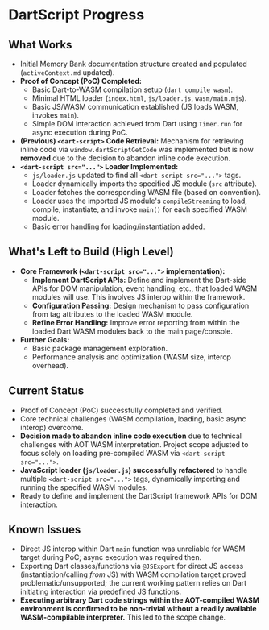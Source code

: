 # DartScript Progress

## What Works

- Initial Memory Bank documentation structure created and populated
  (`activeContext.md` updated).
- **Proof of Concept (PoC) Completed:**
  - Basic Dart-to-WASM compilation setup (`dart compile wasm`).
  - Minimal HTML loader (`index.html`, `js/loader.js`, `wasm/main.mjs`).
  - Basic JS/WASM communication established (JS loads WASM, invokes `main`).
  - Simple DOM interaction achieved from Dart using `Timer.run` for async
    execution during PoC.
- **(Previous) `<dart-script>` Code Retrieval:** Mechanism for retrieving inline
  code via `window.dartScriptGetCode` was implemented but is now **removed** due
  to the decision to abandon inline code execution.
- **`<dart-script src="...">` Loader Implemented:**
  - `js/loader.js` updated to find all `<dart-script src="...">` tags.
  - Loader dynamically imports the specified JS module (`src` attribute).
  - Loader fetches the corresponding WASM file (based on convention).
  - Loader uses the imported JS module's `compileStreaming` to load, compile,
    instantiate, and invoke `main()` for each specified WASM module.
  - Basic error handling for loading/instantiation added.

## What's Left to Build (High Level)

- **Core Framework (`<dart-script src="...">` implementation):**
  - **Implement DartScript APIs:** Define and implement the Dart-side APIs for
    DOM manipulation, event handling, etc., that loaded WASM modules will use.
    This involves JS interop within the framework.
  - **Configuration Passing:** Design mechanism to pass configuration from tag
    attributes to the loaded WASM module.
  - **Refine Error Handling:** Improve error reporting from within the loaded
    Dart WASM modules back to the main page/console.
- **Further Goals:**
  - Basic package management exploration.
  - Performance analysis and optimization (WASM size, interop overhead).

## Current Status

- Proof of Concept (PoC) successfully completed and verified.
- Core technical challenges (WASM compilation, loading, basic async interop)
  overcome.
- **Decision made to abandon inline code execution** due to technical challenges
  with AOT WASM interpretation. Project scope adjusted to focus solely on
  loading pre-compiled WASM via `<dart-script src="...">`.
- **JavaScript loader (`js/loader.js`) successfully refactored** to handle
  multiple `<dart-script src="...">` tags, dynamically importing and running the
  specified WASM modules.
- Ready to define and implement the DartScript framework APIs for DOM
  interaction.

## Known Issues

- Direct JS interop within Dart `main` function was unreliable for WASM target
  during PoC; async execution was required then.
- Exporting Dart classes/functions via `@JSExport` for direct JS access
  (instantiation/calling _from_ JS) with WASM compilation target proved
  problematic/unsupported; the current working pattern relies on Dart initiating
  interaction via predefined JS functions.
- **Executing arbitrary Dart code strings within the AOT-compiled WASM
  environment is confirmed to be non-trivial without a readily available
  WASM-compilable interpreter.** This led to the scope change.
